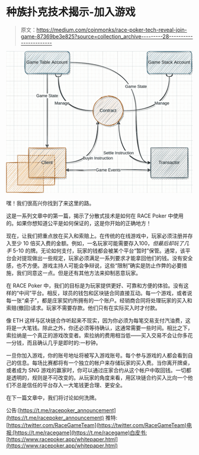 # 种族扑克技术揭示-加入游戏

> 原文：<https://medium.com/coinmonks/race-poker-tech-reveal-join-game-87369be3e825?source=collection_archive---------28----------------------->

![](img/df9ec3aa25bdc9ba2846a48e91e26c3c.png)

嘿！我们很高兴你找到了来这里的路。

这是一系列文章中的第一篇，揭示了分散式技术是如何在 RACE Poker 中使用的。如果你想知道公平是如何保证的，这是你开始的正确地方！

现在，让我们把重点放在买入和索赔上。在传统的在线游戏中，玩家必须注册并存入至少 10 倍买入费的金额。例如，一名玩家可能需要存入$100，但最后却玩了几手$ 5-10 的牌。无论如何支付，玩家的钱都会被某个平台“暂时”保管。通常，该平台会对提现做出一些规定，玩家必须满足一系列要求才能拿回他们的钱。没有安全感，也不方便。游戏主持人可能会争辩说，这些“限制”确实是防止作弊的必要措施，我们同意这一点。但是还有其他方法来抑制恶意玩家。

在 RACE Poker 中，我们的目标是为玩家提供更好、可靠和方便的体验。没有这样的“中间”平台。相反，球员的钱包和区块链合同直接互动。每一个游戏，或者说每一张“桌子”，都是庄家契约所拥有的一个账户。经销商合同将处理玩家的买入和索赔(撤回)请求。玩家不需要存款。他们只有在实际买入时才付款。

像 ETH 这样与区块链合作听起来不现实，因为你必须为每笔交易支付汽油费，这将是一大笔钱。除此之外，你还必须等待确认，这通常需要一些时间。相比之下，索拉纳是一个真正的游戏改变者。索拉纳的费用相当低——买入交易不会让你多花一分钱，而且确认几乎是即时的:一秒钟。

一旦你加入游戏，你的账号地址将被写入游戏账号。每个参与游戏的人都会看到自己的信息。每场比赛都将有一个独立的帐户来存储玩家的买入费。当你离开牌桌，或者成为 SNG 游戏的赢家时，你可以通过庄家合约从这个帐户中取回钱。一切都是透明的，规则是不可改变的。从玩家的角度来看，用区块链合约买入比向一个他们不总是信任的平台存入一大笔钱更合理、更安全。

在下一篇文章中，我们将讨论如何洗牌。

公告:[https://t.me/racepoker_announcement](https://t.me/racepoker_announcement)
推特:[https://twitter.com/RaceGameTeam](https://twitter.com/RaceGameTeam)电报:[https://t.me/racegame](https://t.me/racegame)白皮书:[https://www.racepoker.app/whitepaper.html](https://www.racepoker.app/whitepaper.html)